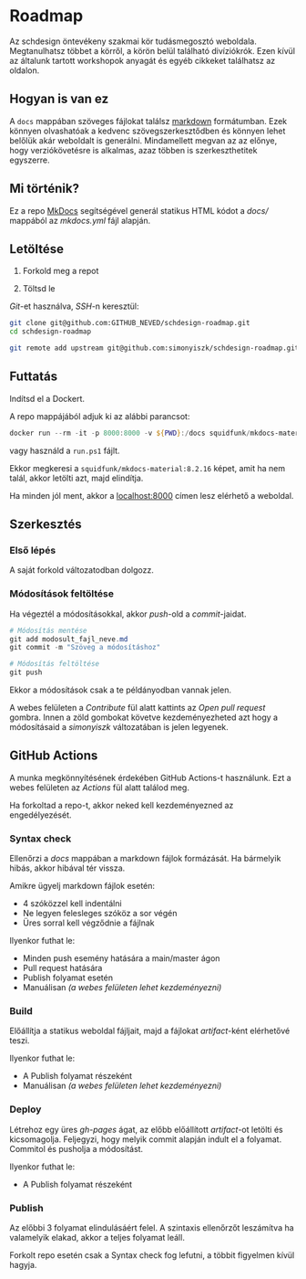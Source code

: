 # Roadmap

Az schdesign öntevékeny szakmai kör tudásmegosztó weboldala. Megtanulhatsz többet a körről, a körön belül található divíziókrók. Ezen kívül az általunk tartott workshopok anyagát és egyéb cikkeket találhatsz az oldalon.

## Hogyan is van ez

A `docs` mappában szöveges fájlokat találsz [markdown](https://www.markdownguide.org/cheat-sheet/) formátumban. Ezek könnyen olvashatóak a kedvenc szövegszerkesztődben és könnyen lehet belőlük akár weboldalt is generálni. Mindamellett megvan az az előnye, hogy verziókövetésre is alkalmas, azaz többen is szerkeszthetitek egyszerre.

## Mi történik?

Ez a repo [MkDocs](https://www.mkdocs.org/) segítségével generál statikus HTML kódot a *docs/* mappából az *mkdocs.yml* fájl alapján.

## Letöltése

1. Forkold meg a repot

2. Töltsd le

*Git*-et használva, *SSH*-n keresztül:

```bash
git clone git@github.com:GITHUB_NEVED/schdesign-roadmap.git
cd schdesign-roadmap

git remote add upstream git@github.com:simonyiszk/schdesign-roadmap.git
```

## Futtatás

Indítsd el a Dockert.

A repo mappájából adjuk ki az alábbi parancsot:

```powershell
docker run --rm -it -p 8000:8000 -v ${PWD}:/docs squidfunk/mkdocs-material:8.2.16
```

vagy használd a `run.ps1` fájlt.

Ekkor megkeresi a `squidfunk/mkdocs-material:8.2.16` képet, amit ha nem talál, akkor letölti azt, majd elindítja.

Ha minden jól ment, akkor a [localhost:8000](https://localhost:8000/) címen lesz elérhető a weboldal.

## Szerkesztés

### Első lépés

A saját forkold változatodban dolgozz.

### Módosítások feltöltése

Ha végeztél a módosításokkal, akkor *push*-old a *commit*-jaidat.

```powershell
# Módosítás mentése
git add modosult_fajl_neve.md
git commit -m "Szöveg a módosításhoz"

# Módosítás feltöltése
git push
```

Ekkor a módosítások csak a te példányodban vannak jelen.

A webes felületen a *Contribute* fül alatt kattints az *Open pull request* gombra. Innen a zöld gombokat követve kezdeményezheted azt hogy a módosításaid a *simonyiszk* változatában is jelen legyenek.

## GitHub Actions

A munka megkönnyítésének érdekében GitHub Actions-t használunk. Ezt a webes felületen az *Actions* fül alatt találod meg.

Ha forkoltad a repo-t, akkor neked kell kezdeményezned az engedélyezését.

### Syntax check

Ellenőrzi a *docs* mappában a markdown fájlok formázását. Ha bármelyik hibás, akkor hibával tér vissza.

Amikre ügyelj markdown fájlok esetén:

- 4 szóközzel kell indentálni
- Ne legyen felesleges szóköz a sor végén
- Üres sorral kell végződnie a fájlnak

Ilyenkor futhat le:

- Minden push esemény hatására a main/master ágon
- Pull request hatására
- Publish folyamat esetén
- Manuálisan *(a webes felületen lehet kezdeményezni)*

### Build

Előállítja a statikus weboldal fájljait, majd a fájlokat *artifact*-ként elérhetővé teszi.

Ilyenkor futhat le:

- A Publish folyamat részeként
- Manuálisan *(a webes felületen lehet kezdeményezni)*

### Deploy

Létrehoz egy üres *gh-pages* ágat, az előbb előállított *artifact*-ot letölti és kicsomagolja. Feljegyzi, hogy melyik commit alapján indult el a folyamat. Commitol és pusholja a módosítást.

Ilyenkor futhat le:

- A Publish folyamat részeként

### Publish

Az előbbi 3 folyamat elindulásáért felel. A szintaxis ellenőrzőt leszámítva ha valamelyik elakad, akkor a teljes folyamat leáll.

Forkolt repo esetén csak a Syntax check fog lefutni, a többit figyelmen kívül hagyja.
